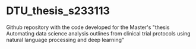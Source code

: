 # DTU_thesis_s233113

Github repository with the code developed for the Master's "thesis Automating data science analysis outlines from clinical trial protocols using natural language processing and deep learning"
